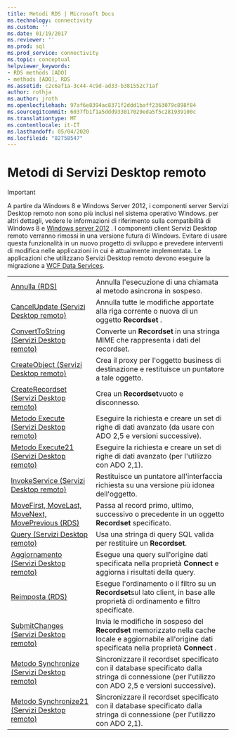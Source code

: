 ```yaml
---
title: Metodi RDS | Microsoft Docs
ms.technology: connectivity
ms.custom: ''
ms.date: 01/19/2017
ms.reviewer: ''
ms.prod: sql
ms.prod_service: connectivity
ms.topic: conceptual
helpviewer_keywords:
- RDS methods [ADO]
- methods [ADO], RDS
ms.assetid: c2c6af1a-3c44-4c9d-ad33-b381552c71af
author: rothja
ms.author: jroth
ms.openlocfilehash: 97af6e8394ac8371f2ddd1baff2363079c898f84
ms.sourcegitcommit: 6037fb1f1a5ddd933017029eda5f5c281939100c
ms.translationtype: MT
ms.contentlocale: it-IT
ms.lasthandoff: 05/04/2020
ms.locfileid: "82758547"
---
```

# <a name="rds-methods"></a>Metodi di Servizi Desktop remoto
> [!IMPORTANT]
>  A partire da Windows 8 e Windows Server 2012, i componenti server Servizi Desktop remoto non sono più inclusi nel sistema operativo Windows. per altri dettagli, vedere le informazioni di riferimento sulla compatibilità di Windows 8 e [Windows server 2012](https://www.microsoft.com/download/details.aspx?id=27416) . I componenti client Servizi Desktop remoto verranno rimossi in una versione futura di Windows. Evitare di usare questa funzionalità in un nuovo progetto di sviluppo e prevedere interventi di modifica nelle applicazioni in cui è attualmente implementata. Le applicazioni che utilizzano Servizi Desktop remoto devono eseguire la migrazione a [WCF Data Services](https://go.microsoft.com/fwlink/?LinkId=199565).  
  
|||  
|-|-|  
|[Annulla (RDS)](../../../ado/reference/rds-api/cancel-method-rds.md)|Annulla l'esecuzione di una chiamata al metodo asincrona in sospeso.|  
|[CancelUpdate (Servizi Desktop remoto)](../../../ado/reference/rds-api/cancelupdate-method-rds.md)|Annulla tutte le modifiche apportate alla riga corrente o nuova di un oggetto **Recordset** .|  
|[ConvertToString (Servizi Desktop remoto)](../../../ado/reference/rds-api/converttostring-method-rds.md)|Converte un **Recordset** in una stringa MIME che rappresenta i dati del recordset.|  
|[CreateObject (Servizi Desktop remoto)](../../../ado/reference/rds-api/createobject-method-rds.md)|Crea il proxy per l'oggetto business di destinazione e restituisce un puntatore a tale oggetto.|  
|[CreateRecordset (Servizi Desktop remoto)](../../../ado/reference/rds-api/createrecordset-method-rds.md)|Crea un **Recordset**vuoto e disconnesso.|  
|[Metodo Execute (Servizi Desktop remoto)](../../../ado/reference/rds-api/execute-method-rds.md)|Eseguire la richiesta e creare un set di righe di dati avanzato (da usare con ADO 2,5 e versioni successive).|  
|[Metodo Execute21 (Servizi Desktop remoto)](../../../ado/reference/rds-api/execute21-method-rds.md)|Eseguire la richiesta e creare un set di righe di dati avanzato (per l'utilizzo con ADO 2,1).|  
|[InvokeService (Servizi Desktop remoto)](../../../ado/reference/rds-api/invokeservice-rds.md)|Restituisce un puntatore all'interfaccia richiesta su una versione più idonea dell'oggetto.|  
|[MoveFirst, MoveLast, MoveNext, MovePrevious (RDS)](../../../ado/reference/rds-api/movefirst-movelast-movenext-and-moveprevious-methods-rds.md)|Passa al record primo, ultimo, successivo o precedente in un oggetto **Recordset** specificato.|  
|[Query (Servizi Desktop remoto)](../../../ado/reference/rds-api/query-method-rds.md)|Usa una stringa di query SQL valida per restituire un **Recordset**.|  
|[Aggiornamento (Servizi Desktop remoto)](../../../ado/reference/rds-api/refresh-method-rds.md)|Esegue una query sull'origine dati specificata nella proprietà **Connect** e aggiorna i risultati della query.|  
|[Reimposta (RDS)](../../../ado/reference/rds-api/reset-method-rds.md)|Esegue l'ordinamento o il filtro su un **Recordset**sul lato client, in base alle proprietà di ordinamento e filtro specificate.|  
|[SubmitChanges (Servizi Desktop remoto)](../../../ado/reference/rds-api/submitchanges-method-rds.md)|Invia le modifiche in sospeso del **Recordset** memorizzato nella cache locale e aggiornabile all'origine dati specificata nella proprietà **Connect** .|  
|[Metodo Synchronize (Servizi Desktop remoto)](../../../ado/reference/rds-api/synchronize-method-rds.md)|Sincronizzare il recordset specificato con il database specificato dalla stringa di connessione (per l'utilizzo con ADO 2,5 e versioni successive).|  
|[Metodo Synchronize21 (Servizi Desktop remoto)](../../../ado/reference/rds-api/synchronize21-method-rds.md)|Sincronizzare il recordset specificato con il database specificato dalla stringa di connessione (per l'utilizzo con ADO 2,1).|


